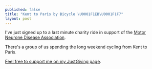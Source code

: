 ```yaml
---
published: false
title: "Kent to Paris by Bicycle \U0001F1EB\U0001F1F7"
layout: post
---
```

I've just signed up to a last minute charity ride in support of the [Motor Neurone Disease Association](https://www.mndassociation.org).

There's a group of us spending the long weekend cycling from Kent to Paris.

[Feel free to support me on my JustGiving page](https://www.justgiving.com/fundraising/samuel-parkinson-paris-cycle).